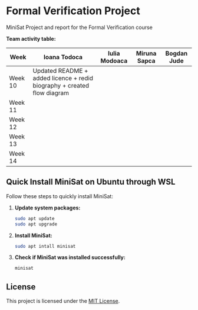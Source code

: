 # Formal Verification Project

MiniSat Project and report for the Formal Verification course

**Team activity table:**

|   Week   | Ioana Todoca   | Iulia Modoaca | Miruna Sapca | Bogdan Jude|
|----------|----------------|---------------|--------------|------------|
| Week 10  | Updated README + added licence + redid biography + created flow diagram |               |              |            |
| Week 11  |                |               |              |            |
| Week 12  |                |               |              |            |
| Week 13  |                |               |              |            |
| Week 14  |                |               |              |            |






## Quick Install MiniSat on Ubuntu through WSL

Follow these steps to quickly install MiniSat:

1. **Update system packages:**
   ```bash
   sudo apt update
   sudo apt upgrade

2.  **Install MiniSat:**
    ```bash
    sudo apt intall minisat

3.  **Check if MiniSat was installed successfully:**
    ```bash
    minisat 

## License
This project is licensed under the [MIT License](LICENSE).

